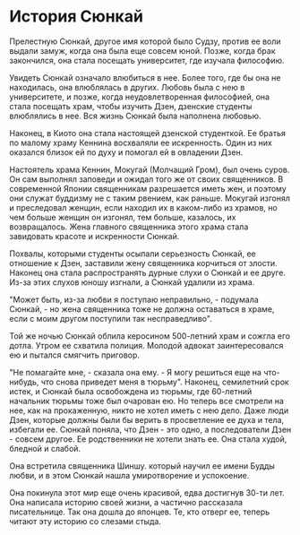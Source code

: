 # История Сюнкай

Прелестную Сюнкай, другое имя которой было Судзу, против ее воли выдали замуж, когда она была еще совсем юной. Позже, когда брак закончился, она стала посещать университет, где изучала философию.

Увидеть Сюнкай означало влюбиться в нее. Более того, где бы она не находилась, она влюблялась в других. Любовь была с нею в университете, и позже, когда неудовлетворенная философией, она стала посещать храм, чтобы изучить Дзен, дзенские студенты влюблялись в нее. Вся жизнь Сюнкай была наполнена любовью.

Наконец, в Киото она стала настоящей дзенской студенткой. Ее братья по малому храму Кеннина восхваляли ее искренность. Один из них оказался близок ей по духу и помогал ей в овладении Дзен.

Настоятель храма Кеннин, Мокугай (Молчащий Гром), был очень суров. Он сам выполнял заповеди и ожидал того же от своих священников. В современной Японии священникам разрешается иметь жен, и поэтому они служат буддизму не с таким рвением, как раньше. Мокугай изгонял и преследовал женщин, если находил их в каком-либо из храмов, но чем больше женщин он изгонял, тем больше, казалось, их возвращалось. Жена главного священника этого храма стала завидовать красоте и искренности Сюнкай.

Похвалы, которыми студенты осыпали серьезность Сюнкай, ее отношение к Дзен, заставили жену священника корчиться от злости. Наконец она стала распространять дурные слухи о Сюнкай и ее друге. Из-за этих слухов юношу изгнали, а Сюнкай удалили из храма.

"Может быть, из-за любви я поступаю неправильно, - подумала Сюнкай, - но жена священника тоже не должна оставаться в храме, если с моим другом поступили так несправедливо".

Той же ночью Сюнкай облила керосином 500-летний храм и сожгла его дотла. Утром ее схватила полиция. Молодой адвокат заинтересовался ею и пытался смягчить приговор.

"Не помагайте мне, - сказала она ему. - Я могу решиться еще на что-нибудь, что снова приведет меня в тюрьму". Наконец, семилетний срок истек, и Сюнкай была освобождена из тюрьмы, где 60-летний начальник тюрьмы тоже был очарован ею. Но теперь все смотрели на нее, как на прокаженную, никто не хотел иметь с нею дело. Даже люди Дзен, которые должны были бы верить в просветление ее духа и тела, избегали ее. Сюнкай поняла, что Дзен - это одно, а последователи Дзен - совсем другое. Ее родственники не хотели знать ее. Она стала худой, бледной и слабой.

Она встретила священника Шиншу. который научил ее имени Будды любви, и в этом Сюнкай нашла умиротворение и успокоение.

Она покинула этот мир еще очень красивой, едва достигнув 30-ти лет. Она написала историю своей жизни, а частично рассказала писательнице. Так она дошла до японцев. Те, кто отверг ее, теперь читают эту историю со слезами стыда.
